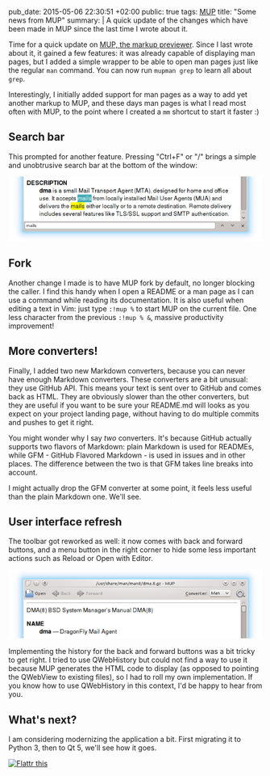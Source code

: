 pub_date: 2015-05-06 22:30:51 +02:00
public: true
tags: [MUP]
title: "Some news from MUP"
summary: |
    A quick update of the changes which have been made in MUP since the last time I wrote about it.

Time for a quick update on [MUP, the markup previewer][mup]. Since I last wrote about it, it gained a few features: it was already capable of displaying man pages, but I added a simple wrapper to be able to open man pages just like the regular `man` command. You can now run `mupman grep` to learn all about `grep`.

Interestingly, I initially added support for man pages as a way to add yet another markup to MUP, and these days man pages is what I read most often with MUP, to the point where I created a `mm` shortcut to start it faster :)

[mup]: http://github.com/agateau/mup

## Search bar

This prompted for another feature. Pressing "Ctrl+F" or "/" brings a simple and unobtrusive search bar at the bottom of the window:

![The Search Bar](searchbar.png)

## Fork

Another change I made is to have MUP fork by default, no longer blocking the caller. I find this handy when I open a README or a man page as I can use a command while reading its documentation. It is also useful when editing a text in Vim: just type `:!mup %` to start MUP on the current file. One less character from the previous `:!mup % &`, massive productivity improvement!

## More converters!

Finally, I added two new Markdown converters, because you can never have enough Markdown converters. These converters are a bit unusual: they use GitHub API. This means your text is sent over to GitHub and comes back as HTML. They are obviously slower than the other converters, but they are useful if you want to be sure your README.md will looks as you expect on your project landing page, without having to do multiple commits and pushes to get it right.

You might wonder why I say *two* converters. It's because GitHub actually supports two flavors of Markdown: plain Markdown is used for READMEs, while GFM - GitHub Flavored Markdown - is used in issues and in other places. The difference between the two is that GFM takes line breaks into account.

I might actually drop the GFM converter at some point, it feels less useful than the plain Markdown one. We'll see.

## User interface refresh

The toolbar got reworked as well: it now comes with back and forward buttons, and a menu button in the right corner to hide some less important actions such as Reload or Open with Editor.

![The New Toolbar](toolbar.png)

Implementing the history for the back and forward buttons was a bit tricky to get right. I tried to use QWebHistory but could not find a way to use it because MUP generates the HTML code to display (as opposed to pointing the QWebView to existing files), so I had to roll my own implementation. If you know how to use QWebHistory in this context, I'd be happy to hear from you.

## What's next?

I am considering modernizing the application a bit. First migrating it to Python 3, then to Qt 5, we'll see how it goes.

<a href="https://flattr.com/submit/auto?description=A+quick+update+of+the+changes+which+have+been+made+in+MUP+since+the+last+time+I+wrote+about+it.&url=http%3A%2F%2Fagateau.com%2F2015%2Fsome-news-from-mup&user_id=agateau&title=Some+news+from+MUP">
<img src="https://api.flattr.com/button/flattr-badge-large.png" alt="Flattr this" border="0">
</a>